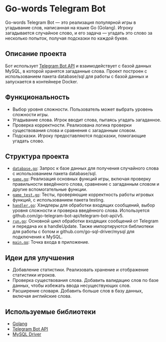 # Go-words Telegram Bot

Go-words Telegram Bot — это реализация популярной игры в угадывание слов, написанная на языке Go (Golang). Игроку загадывается случайное слово, и его задача — угадать это слово за несколько попыток, получая подсказки по каждой букве. 

## Описание проекта

Бот использует [Telegram Bot API](https://github.com/go-telegram-bot-api/telegram-bot-api/v5) и взаимодействует с базой данных MySQL, в которой хранятся загаданные слова. Проект построен с использованием пакета database/sql для работы с базой данных и запускается в контейнере Docker.

## Функциональность

- Выбор уровня сложности. Пользователь может выбрать уровень сложности игры.
- Угадывание слова. Игрок вводит слова, пытаясь угадать загаданное.
- Проверка корректности. Реализована логика проверки существования слова и сравнения с загаданным словом.
- Подсказки. Игроку предоставляются подсказки, помогающие угадать слово.

## Структура проекта

- [`database.go`](https://github.com/notblinkyet/go-words/blob/master/game/database.go): Запрос к базе данных для получения случайного слова с использованием пакета database/sql.
- [`game.go`](https://github.com/notblinkyet/go-words/blob/master/game/game.go): Реализация основных функций игры, включая проверку правильности введённого слова, сравнение с загаданным словом и другие вспомогательные функции.
- [`game_test.go`](https://github.com/notblinkyet/go-words/blob/master/game/game_test.go): Тесты, проверяющие корректность работы игровых функций, с использованием пакета testing.
- [`handler.go`](https://github.com/notblinkyet/go-words/blob/master/game/handler.go): Хэндлеры для обработки входящих сообщений, выбор уровня сложности и проверка введённого слова. Используется github.com/go-telegram-bot-api/telegram-bot-api/v5.
- [`run.go`](https://github.com/notblinkyet/go-words/blob/master/game/run.go): Основной цикл обработки входящих сообщений от Telegram и передача их в handleUpdate. Также импортируются библиотеки для работы с ботом и github.com/go-sql-driver/mysql для подключения к MySQL.
- [`main.go`](https://github.com/notblinkyet/go-words/blob/master/cmd/main.go): Точка входа в приложение.

## Идеи для улучшения

- Добавление статистики. Реализовать хранение и отображение статистики игроков.
- Проверка существования слова. Добавить валидацию слов по базе данных, чтобы избежать ввода несуществующих слов.
- Расширение словаря. Добавить больше слов в базу данных, включая английские слова.

## Используемые библиотеки

- [Golang](https://golang.org/)
- [Telegram Bot API](https://github.com/go-telegram-bot-api/telegram-bot-api/v5)
- [MySQL Driver](https://github.com/go-sql-driver/mysql)